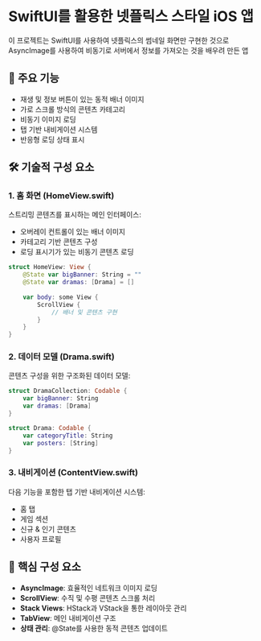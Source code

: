 # SwiftUI를 활용한 넷플릭스 스타일 iOS 앱

이 프로젝트는 SwiftUI를 사용하여 넷플릭스의 썸네일 화면만 구현한 것으로 AsyncImage를 사용하여 비동기로 서버에서 정보를 가져오는 것을 배우려 만든 앱 

## 🌟 주요 기능

- 재생 및 정보 버튼이 있는 동적 배너 이미지
- 가로 스크롤 방식의 콘텐츠 카테고리
- 비동기 이미지 로딩
- 탭 기반 내비게이션 시스템
- 반응형 로딩 상태 표시

## 🛠 기술적 구성 요소

### 1. 홈 화면 (HomeView.swift)

스트리밍 콘텐츠를 표시하는 메인 인터페이스:

- 오버레이 컨트롤이 있는 배너 이미지
- 카테고리 기반 콘텐츠 구성
- 로딩 표시기가 있는 비동기 콘텐츠 로딩

```swift
struct HomeView: View {
    @State var bigBanner: String = ""
    @State var dramas: [Drama] = []
    
    var body: some View {
        ScrollView {
            // 배너 및 콘텐츠 구현
        }
    }
}

```

### 2. 데이터 모델 (Drama.swift)

콘텐츠 구성을 위한 구조화된 데이터 모델:

```swift
struct DramaCollection: Codable {
    var bigBanner: String
    var dramas: [Drama]
}

struct Drama: Codable {
    var categoryTitle: String
    var posters: [String]
}

```

### 3. 내비게이션 (ContentView.swift)

다음 기능을 포함한 탭 기반 내비게이션 시스템:

- 홈 탭
- 게임 섹션
- 신규 & 인기 콘텐츠
- 사용자 프로필

## 🔧 핵심 구성 요소

- **AsyncImage**: 효율적인 네트워크 이미지 로딩
- **ScrollView**: 수직 및 수평 콘텐츠 스크롤 처리
- **Stack Views**: HStack과 VStack을 통한 레이아웃 관리
- **TabView**: 메인 내비게이션 구조
- **상태 관리**: @State를 사용한 동적 콘텐츠 업데이트
